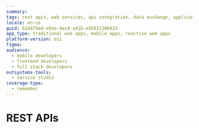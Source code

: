 ```yaml
---
summary:
tags: rest apis, web services, api integration, data exchange, application development
locale: en-us
guid: 624479ed-e9da-4ac8-a41b-e56811306623
app_type: traditional web apps, mobile apps, reactive web apps
platform-version: o11
figma:
audience:
  - mobile developers
  - frontend developers
  - full stack developers
outsystems-tools:
  - service studio
coverage-type:
  - remember
---
```


# REST APIs
